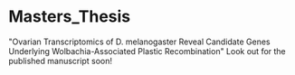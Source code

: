 # Masters_Thesis
"Ovarian Transcriptomics of D. melanogaster Reveal Candidate Genes Underlying Wolbachia-Associated Plastic Recombination"  Look out for the published manuscript soon!
